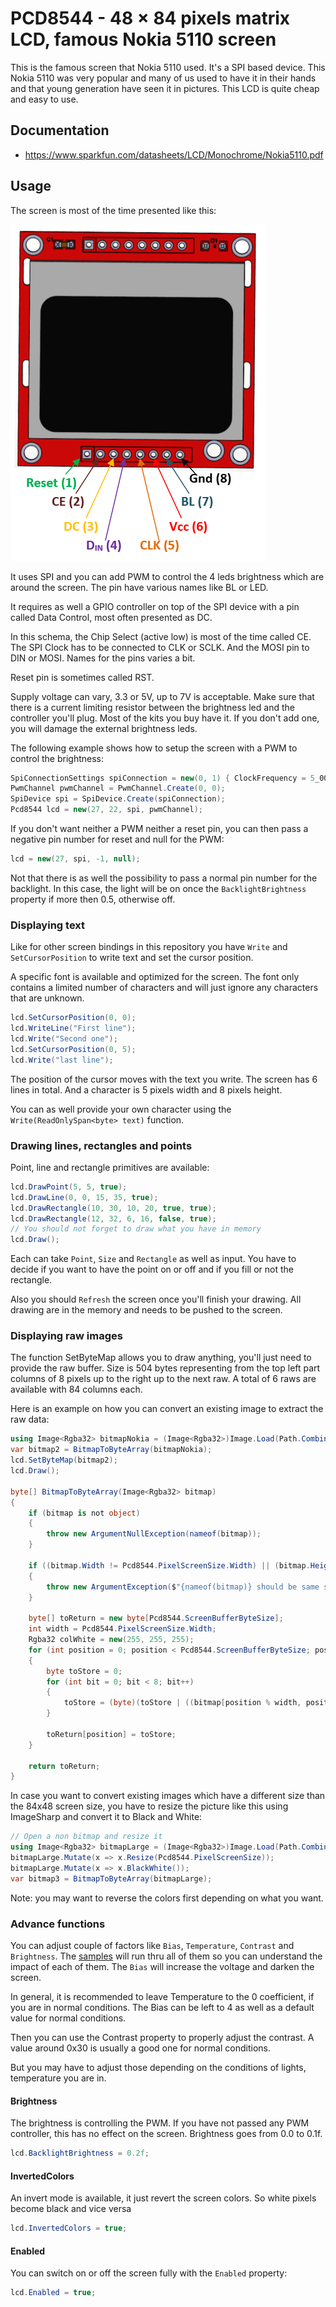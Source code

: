 # PCD8544 - 48 × 84 pixels matrix LCD, famous Nokia 5110 screen

This is the famous screen that Nokia 5110 used. It's a SPI based device. This Nokia 5110 was very popular and many of us used to have it in their hands and that young generation have seen it in pictures. This LCD is quite cheap and easy to use.

## Documentation

- https://www.sparkfun.com/datasheets/LCD/Monochrome/Nokia5110.pdf

## Usage

The screen is most of the time presented like this:

![Nokia 5110 screen](./Nokia-5110-LCD-Pinout.png)

It uses SPI and you can add PWM to control the 4 leds brightness which are around the screen. The pin have various names like  BL or LED.

It requires as well a GPIO controller on top of the SPI device with a pin called Data Control, most often presented as DC.

In this schema, the Chip Select (active low) is most of the time called CE. The SPI Clock has to be connected to CLK or SCLK. And the MOSI pin to DIN or MOSI. Names for the pins varies a bit.

Reset pin is sometimes called RST.

Supply voltage can vary, 3.3 or 5V, up to 7V is acceptable. Make sure that there is a current limiting resistor between the brightness led and the controller you'll plug. Most of the kits you buy have it. If you don't add one, you will damage the external brightness leds.

The following example shows how to setup the screen with a PWM to control the brightness:

```csharp
SpiConnectionSettings spiConnection = new(0, 1) { ClockFrequency = 5_000_000, Mode = SpiMode.Mode0, DataFlow = DataFlow.MsbFirst, ChipSelectLineActiveState = PinValue.Low };
PwmChannel pwmChannel = PwmChannel.Create(0, 0);
SpiDevice spi = SpiDevice.Create(spiConnection);
Pcd8544 lcd = new(27, 22, spi, pwmChannel);
```

If you don't want neither a PWM neither a reset pin, you can then pass a negative pin number for reset and null for the PWM:

```csharp
lcd = new(27, spi, -1, null);
```

Not that there is as well the possibility to pass a normal pin number for the backlight. In this case, the light will be on once the `BacklightBrightness` property if more then 0.5, otherwise off.

### Displaying text

Like for other screen bindings in this repository you have `Write` and `SetCursorPosition` to write text and set the cursor position.

A specific font is available and optimized for the screen. The font only contains a limited number of characters and will just ignore any characters that are unknown.

```csharp
lcd.SetCursorPosition(0, 0);
lcd.WriteLine("First line");
lcd.Write("Second one");
lcd.SetCursorPosition(0, 5);
lcd.Write("last line");
```

The position of the cursor moves with the text you write. The screen has 6 lines in total. And a character is 5 pixels width and 8 pixels height.

You can as well provide your own character using the `Write(ReadOnlySpan<byte> text)` function.

### Drawing lines, rectangles and points

Point, line and rectangle primitives are available:

```csharp
lcd.DrawPoint(5, 5, true);
lcd.DrawLine(0, 0, 15, 35, true);
lcd.DrawRectangle(10, 30, 10, 20, true, true);
lcd.DrawRectangle(12, 32, 6, 16, false, true);
// You should not forget to draw what you have in memory
lcd.Draw();
```

Each can take `Point`, `Size` and `Rectangle` as well as input. You have to decide if you want to have the point on or off and if you fill or not the rectangle.

Also you should `Refresh` the screen once you'll finish your drawing. All drawing are in the memory and needs to be pushed to the screen.

### Displaying raw images

The function SetByteMap allows you to draw anything, you'll just need to provide the raw buffer. Size is 504 bytes representing from the top left part columns of 8 pixels up to the right up to the next raw. A total of 6 raws are available with 84 columns each.

Here is an example on how you can convert an existing image to extract the raw data:

```csharp
using Image<Rgba32> bitmapNokia = (Image<Rgba32>)Image.Load(Path.Combine("nokia_bw.bmp"));
var bitmap2 = BitmapToByteArray(bitmapNokia);
lcd.SetByteMap(bitmap2);
lcd.Draw();

byte[] BitmapToByteArray(Image<Rgba32> bitmap)
{
    if (bitmap is not object)
    {
        throw new ArgumentNullException(nameof(bitmap));
    }

    if ((bitmap.Width != Pcd8544.PixelScreenSize.Width) || (bitmap.Height != Pcd8544.PixelScreenSize.Height))
    {
        throw new ArgumentException($"{nameof(bitmap)} should be same size as the screen {Pcd8544.PixelScreenSize.Width}x{Pcd8544.PixelScreenSize.Height}");
    }

    byte[] toReturn = new byte[Pcd8544.ScreenBufferByteSize];
    int width = Pcd8544.PixelScreenSize.Width;
    Rgba32 colWhite = new(255, 255, 255);
    for (int position = 0; position < Pcd8544.ScreenBufferByteSize; position++)
    {
        byte toStore = 0;
        for (int bit = 0; bit < 8; bit++)
        {
            toStore = (byte)(toStore | ((bitmap[position % width, position / width * 8 + bit] == colWhite ? 0 : 1) << bit));
        }

        toReturn[position] = toStore;
    }

    return toReturn;
}
```

In case you want to convert existing images which have a different size than the 84x48 screen size, you have to resize the picture like this using ImageSharp and convert it to Black and White:

```csharp
// Open a non bitmap and resize it
using Image<Rgba32> bitmapLarge = (Image<Rgba32>)Image.Load(Path.Combine("nonbmp.jpg"));
bitmapLarge.Mutate(x => x.Resize(Pcd8544.PixelScreenSize));
bitmapLarge.Mutate(x => x.BlackWhite());
var bitmap3 = BitmapToByteArray(bitmapLarge);
```

Note: you may want to reverse the colors first depending on what you want.

### Advance functions

You can adjust couple of factors like `Bias`,  `Temperature`, `Contrast` and `Brightness`. The [samples](./samples/Program.cs) will run thru all of them so you can understand the impact of each of them. The `Bias` will increase the voltage and darken the screen.

In general, it is recommended to leave Temperature to the 0 coefficient, if you are in normal conditions. The Bias can be left to 4 as well as a default value for normal conditions.

Then you can use the Contrast property to properly adjust the contrast. A value around 0x30 is usually a good one for normal conditions.

But you may have to adjust those depending on the conditions of lights, temperature you are in.

#### Brightness

The brightness is controlling the PWM. If you have not passed any PWM controller, this has no effect on the screen.
Brightness goes from 0.0 to 0.1f.

```csharp
lcd.BacklightBrightness = 0.2f;
```

#### InvertedColors

An invert mode is available, it just revert the screen colors. So white pixels become black and vice versa

```csharp
lcd.InvertedColors = true;
```

#### Enabled

You can switch on or off the screen fully with the `Enabled` property:

```csharp
lcd.Enabled = true;
```
